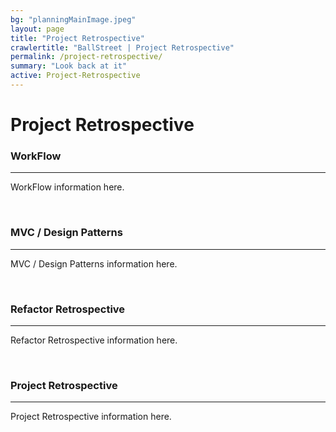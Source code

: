 ```yaml
---
bg: "planningMainImage.jpeg"
layout: page
title: "Project Retrospective"
crawlertitle: "BallStreet | Project Retrospective"
permalink: /project-retrospective/
summary: "Look back at it"
active: Project-Retrospective
---
```

# Project Retrospective

<h3> WorkFlow </h3>
<hr>
<p> WorkFlow information here. </p>

<br>

<h3> MVC / Design Patterns </h3>
<hr>
<p>  MVC / Design Patterns information here. </p>

<br>

<h3> Refactor Retrospective </h3>
<hr>
<p>  Refactor Retrospective information here. </p>

<br>


<h3> Project Retrospective </h3>
<hr>
<p>  Project Retrospective information here. </p>

<br>


